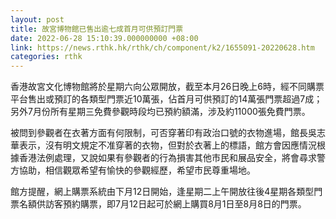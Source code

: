 ```yaml
---
layout: post
title: 故宮博物館已售出逾七成首月可供預訂門票
date: 2022-06-28 15:10:39.000000000 +08:00
link: https://news.rthk.hk/rthk/ch/component/k2/1655091-20220628.htm
categories: rthk
---
```


香港故宮文化博物館將於星期六向公眾開放，截至本月26日晚上6時，經不同購票平台售出或預訂的各類型門票近10萬張，佔首月可供預訂的14萬張門票超過7成；另外7月份所有星期三免費參觀時段均已預約額滿，涉及約11000張免費門票。

被問到參觀者在衣著方面有何限制，可否穿著印有政治口號的衣物進場，館長吳志華表示，沒有明文規定不准穿著的衣物，但對於衣著上的標語，館方會因應情況根據香港法例處理，又說如果有參觀者的行為損害其他市民和展品安全，將會尋求警方協助，相信觀眾希望有愉快的參觀經歷，希望市民尊重場地。

館方提醒，網上購票系統由下月12日開始，逢星期二上午開放往後4星期各類型門票名額供訪客預約購票，即7月12日起可於網上購買8月1日至8月8日的門票。
